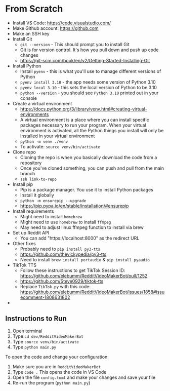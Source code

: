 # From Scratch
- Install VS Code: https://code.visualstudio.com/
- Make Github account: https://github.com
- Make an SSH key
- Install Git
	- `git --version` - This should prompt you to install Git
	- Git is for version control. It's how you pull down and push up code changes
	- https://git-scm.com/book/en/v2/Getting-Started-Installing-Git
- Install Python
	- Install `pyenv` - this is what you'll use to manage different versions of Python
	- `pyenv install 3.10` - the app needs some version of Python 3.10
	- `pyenv local 3.10` - this sets the local version of Python to be 3.10
	- `python --version` - you should see `Python 3.10` printed out in your console
- Create a virtual environment
	- https://docs.python.org/3/library/venv.html#creating-virtual-environments
	- A virtual environment is a place where you can install specific packages necessary to run your program. When your virtual environment is activated, all the Python things you install will only be installed in your virtual environment
	- `python -m venv ./venv`
	- To activate: `source venv/bin/activate`
- Clone repo
	- Cloning the repo is when you basically download the code from a repository
	- Once you've cloned something, you can push and pull from the main branch
	- `ssh link-to-repo`
- Install pip
	- Pip is a package manager. You use it to install Python packages
	- Install it globally
	- `python -m ensurepip --upgrade`
	- https://pip.pypa.io/en/stable/installation/#ensurepip
- Install requirements
	- Might need to install `homebrew`
	- Might need to use `homebrew` to install `ffmpeg`
	- May need to adjust linux ffmpeg function to install via brew
- Set up Reddit API
	- You can add "https://localhost:8000" as the redirect URL
- Other fixes
	- Probably need to `pip install py3-tts`
	- https://github.com/thevickypedia/py3-tts
	- Need to install `brew install portaudio` & `pip install pyaudio`
- TikTok TTS
	- Follow these instructions to get TikTok Session ID: https://github.com/elebumm/RedditVideoMakerBot/pull/1252
	- https://github.com/Steve0929/tiktok-tts
	- Replace `TikTok.py` with this code: https://github.com/elebumm/RedditVideoMakerBot/issues/1858#issuecomment-1808631802
- 

## Instructions to Run
1. Open terminal
2. Type `cd dev/RedditVideoMakerBot`
3. Type `source venv/bin/activate`
4. Type `python main.py`

To open the code and change your configuration:
1. Make sure you are in `RedditVideoMakerBot`
2. Type `code .` This opens the code in VS Code
3. Open the file `config.toml` and make your changes and save your file
4. Re-run the program (`python main.py`)